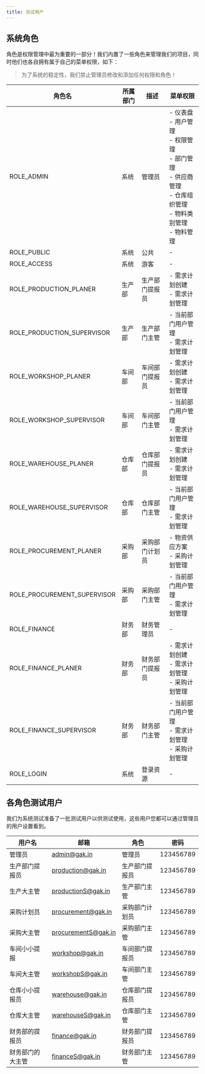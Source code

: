 ```yaml
---
title: 测试用户
---
```


## 系统角色

角色是权限管理中最为重要的一部分！我们内置了一些角色来管理我们的项目，同时他们也各自拥有属于自己的菜单权限，如下：

> 为了系统的稳定性，我们禁止管理员修改和添加任何权限和角色！

| 角色名 | 所属部门 | 描述 | 菜单权限 |
| ------ | -------- | ---- | ------ |
| ROLE_ADMIN       | 系统 | 管理员 | - 仪表盘<br />- 用户管理<br />- 权限管理<br />- 部门管理<br />- 供应商管理<br />- 仓库组织管理<br />- 物料类别管理<br />- 物料管理 |
| ROLE_PUBLIC | 系统 | 公共 | - |
| ROLE_ACCESS | 系统 | 游客 | - |
| ROLE_PRODUCTION_PLANER | 生产部 | 生产部门提报员 | - 需求计划创建<br />- 需求计划管理 |
| ROLE_PRODUCTION_SUPERVISOR | 生产部 | 生产部门主管 | - 当前部门用户管理<br />- 需求计划管理 |
| ROLE_WORKSHOP_PLANER | 车间部 | 车间部门提报员 | - 需求计划创建<br />- 需求计划管理 |
| ROLE_WORKSHOP_SUPERVISOR | 车间部 | 车间部门主管 | - 当前部门用户管理<br />- 需求计划管理 |
| ROLE_WAREHOUSE_PLANER | 仓库部 | 仓库部门提报员 | - 需求计划创建<br />- 需求计划管理 |
| ROLE_WAREHOUSE_SUPERVISOR | 仓库部 | 仓库部门主管 | - 当前部门用户管理<br />- 需求计划管理 |
| ROLE_PROCUREMENT_PLANER | 采购部 | 采购部门计划员 | - 物资供应方案<br />- 采购计划管理 |
| ROLE_PROCUREMENT_SUPERVISOR | 采购部 | 采购部门主管 | - 当前部门用户管理<br />- 需求计划管理 |
| ROLE_FINANCE | 财务部 | 财务管理员 | - |
| ROLE_FINANCE_PLANER | 财务部 | 财务部门提报员 | - 需求计划创建<br />- 需求计划管理<br />- 采购计划管理 |
| ROLE_FINANCE_SUPERVISOR | 财务部 | 财务部门主管 | - 当前部门用户管理<br />- 需求计划管理<br />- 采购计划管理 |
| ROLE_LOGIN | 系统 | 登录资源 | - |

## 各角色测试用户

我们为系统测试准备了一批测试用户以供测试使用，这些用户您都可以通过管理员的用户设置看到。

| 用户名           | 邮箱                | 角色           | 密码      |
| ---------------- | ------------------- | -------------- | --------- |
| 管理员           | admin@gak.in        | 管理员         | 123456789 |
| 生产部门提报员   | production@gak.in   | 生产部门提报员 | 123456789 |
| 生产大主管       | productionS@gak.in  | 生产部门主管   | 123456789 |
| 采购计划员       | procurement@gak.in  | 采购部门计划员 | 123456789 |
| 采购大主管       | procurementS@gak.in | 采购部门主管   | 123456789 |
| 车间小小提报     | workshop@gak.in     | 车间部门提报员 | 123456789 |
| 车间大主管       | workshopS@gak.in    | 车间部门主管   | 123456789 |
| 仓库小小提报员   | warehouse@gak.in    | 仓库部门提报员 | 123456789 |
| 仓库大主管       | warehouseS@gak.in   | 仓库部门主管   | 123456789 |
| 财务部的提报员   | finance@gak.in      | 财务部门提报员 | 123456789 |
| 财务部门的大主管 | financeS@gak.in     | 财务部门主管   | 123456789 |

